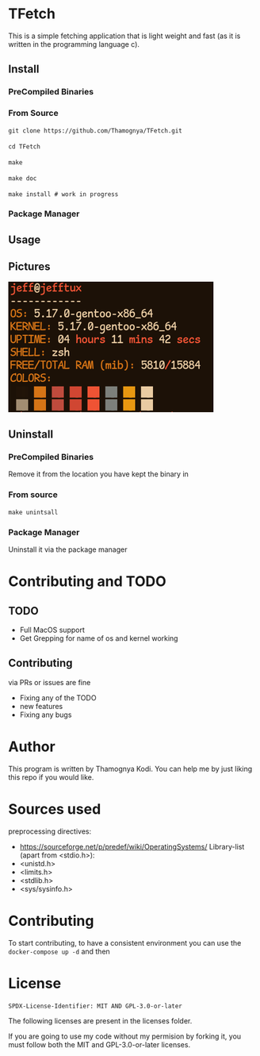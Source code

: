 # TFetch

This is a simple fetching application that is light weight and fast (as it is written in the programming language c).

## Install

### PreCompiled Binaries

### From Source

```console
git clone https://github.com/Thamognya/TFetch.git

cd TFetch

make

make doc

make install # work in progress
```

### Package Manager

## Usage

## Pictures

![current_output](./assets/current_output.png)

## Uninstall

### PreCompiled Binaries

Remove it from the location you have kept the binary in

### From source

```console
make unintsall
```

### Package Manager

Uninstall it via the package manager

# Contributing and TODO

## TODO

- Full MacOS support
- Get Grepping for name of os and kernel working

## Contributing

via PRs or issues are fine

- Fixing any of the TODO
- new features
- Fixing any bugs

# Author

This program is written by Thamognya Kodi. You can help me by just liking this repo if you would like.

# Sources used 

preprocessing directives:
- https://sourceforge.net/p/predef/wiki/OperatingSystems/
Library-list (apart from <stdio.h>):
- <unistd.h>
- <limits.h>
- <stdlib.h>
- <sys/sysinfo.h>

# Contributing

To start contributing, to have a consistent environment you can use the `docker-compose up -d` and then 

# License

`SPDX-License-Identifier: MIT AND GPL-3.0-or-later`

The following licenses are present in the licenses folder.

If you are going to use my code without my permision by forking it, you must follow both the MIT and GPL-3.0-or-later licenses.
